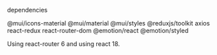 dependencies

@mui/icons-material @mui/material @mui/styles @reduxjs/toolkit axios react-redux react-router-dom @emotion/react @emotion/styled


Using react-router 6 and using react 18.
